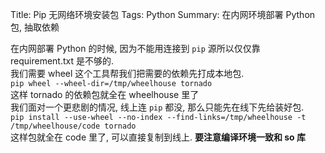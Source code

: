 Title: Pip 无网络环境安装包
Tags: Python
Summary: 在内网环境部署 Python 包, 抽取依赖

在内网部署 Python 的时候, 因为不能用连接到 `pip` 源所以仅仅靠 requirement.txt 是不够的.  
我们需要 wheel 这个工具帮我们把需要的依赖先打成本地包.  
`pip wheel --wheel-dir=/tmp/wheelhouse tornado `  
这样 tornado 的依赖包就全在 wheelhouse 里了   
我们面对一个更悲剧的情况, 线上连 `pip` 都没, 那么只能先在线下先给装好包.  
`pip install --use-wheel --no-index --find-links=/tmp/wheelhouse -t  /tmp/wheelhouse/code tornado`  
这样包就全在 code 里了, 可以直接复制到线上. **要注意编译环境一致和 so 库**   

